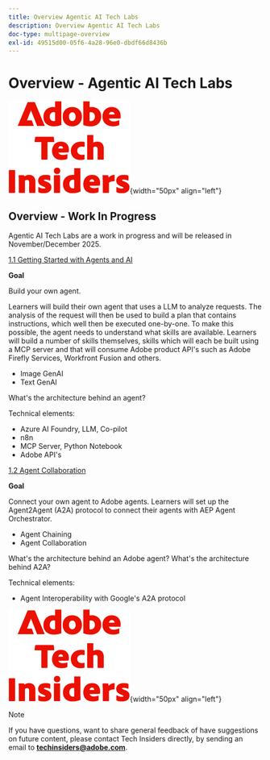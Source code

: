 ```yaml
---
title: Overview Agentic AI Tech Labs
description: Overview Agentic AI Tech Labs
doc-type: multipage-overview
exl-id: 49515d00-05f6-4a28-96e0-dbdf66d8436b
---
```

# Overview - Agentic AI Tech Labs

![Tech Insiders](./assets/images/techinsiders.png){width="50px" align="left"}

## Overview - Work In Progress

Agentic AI Tech Labs are a work in progress and will be released in November/December 2025.

[1.1 Getting Started with Agents and AI](./modules/agentic-ai/module1.1/agenticai.md)

**Goal** 

Build your own agent. 

Learners will build their own agent that uses a LLM to analyze requests. The analysis of the request will then be used to build a plan that contains instructions, which well then be executed one-by-one. To make this possible, the agent needs to understand what skills are available. Learners will build a number of skills themselves, skills which will each be built using a MCP server and that will consume Adobe product API's such as Adobe Firefly Services, Workfront Fusion and others.

- Image GenAI
- Text GenAI

What's the architecture behind an agent?

Technical elements:

- Azure AI Foundry, LLM, Co-pilot
- n8n
- MCP Server, Python Notebook
- Adobe API's

[1.2 Agent Collaboration](./modules/agentic-ai/module1.2/agentcollaboration.md)

**Goal**

Connect your own agent to Adobe agents. Learners will set up the Agent2Agent (A2A) protocol to connect their agents with AEP Agent Orchestrator. 

- Agent Chaining
- Agent Collaboration

What's the architecture behind an Adobe agent?
What's the architecture behind A2A?

Technical elements:

- Agent Interoperability with Google's A2A protocol

![Tech Insiders](./assets/images/techinsiders.png){width="50px" align="left"}

>[!NOTE]
>
>If you have questions, want to share general feedback of have suggestions on future content, please contact Tech Insiders directly, by sending an email to **techinsiders@adobe.com**.
